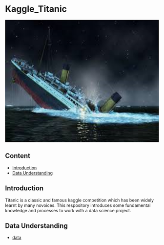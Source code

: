 # Kaggle_Titanic
<div align=center><img width='1000', height='400' src='/Titanic.png' /></div>

## Content
   - [Introduction](#introduction)
   - [Data Understanding](#data-understanding)


## Introduction 
Titanic is a classic and famous kaggle competition which has been widely learnt by many novoices. This respository introduces some fundamental knowledge and processes to work with a data science project.  

## Data Understanding
   - [data](/titanic_data/)
